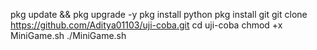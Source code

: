 pkg update && pkg upgrade -y
pkg install python
pkg install git
git clone https://github.com/Aditya01103/uji-coba.git
cd uji-coba
chmod +x MiniGame.sh
./MiniGame.sh
